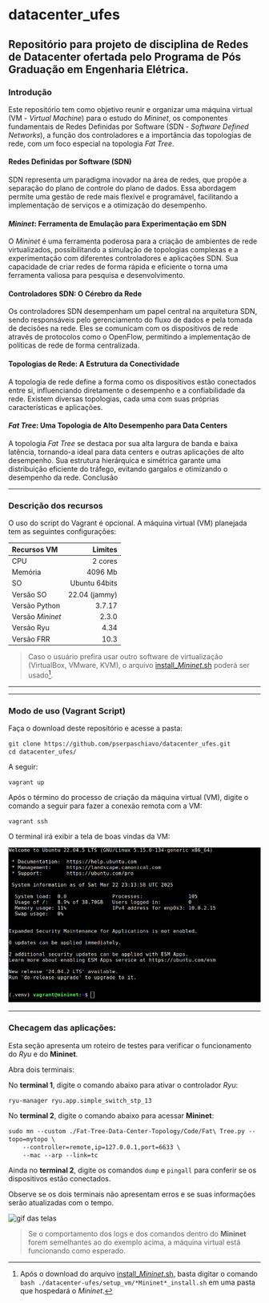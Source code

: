 # datacenter_ufes
## Repositório para projeto de disciplina de Redes de Datacenter ofertada pelo Programa de Pós Graduação em Engenharia Elétrica.

### **Introdução**

Este repositório tem como objetivo reunir e organizar uma máquina virtual (VM - *Virtual Machine*) para o estudo do *Mininet*, os componentes fundamentais de Redes Definidas por Software (SDN - *Software Defined Networks*), a função dos controladores e a importância das topologias de rede, com um foco especial na topologia *Fat Tree*.

#### Redes Definidas por Software (SDN)

SDN representa um paradigma inovador na área de redes, que propõe a separação do plano de controle do plano de dados. Essa abordagem permite uma gestão de rede mais flexível e programável, facilitando a implementação de serviços e a otimização do desempenho.

#### *Mininet*: Ferramenta de Emulação para Experimentação em SDN

O *Mininet* é uma ferramenta poderosa para a criação de ambientes de rede virtualizados, possibilitando a simulação de topologias complexas e a experimentação com diferentes controladores e aplicações SDN. Sua capacidade de criar redes de forma rápida e eficiente o torna uma ferramenta valiosa para pesquisa e desenvolvimento.

#### Controladores SDN: O Cérebro da Rede

Os controladores SDN desempenham um papel central na arquitetura SDN, sendo responsáveis pelo gerenciamento do fluxo de dados e pela tomada de decisões na rede. Eles se comunicam com os dispositivos de rede através de protocolos como o OpenFlow, permitindo a implementação de políticas de rede de forma centralizada.

#### Topologias de Rede: A Estrutura da Conectividade

A topologia de rede define a forma como os dispositivos estão conectados entre si, influenciando diretamente o desempenho e a confiabilidade da rede. Existem diversas topologias, cada uma com suas próprias características e aplicações.

#### *Fat Tree*: Uma Topologia de Alto Desempenho para Data Centers

A topologia *Fat Tree* se destaca por sua alta largura de banda e baixa latência, tornando-a ideal para data centers e outras aplicações de alto desempenho. Sua estrutura hierárquica e simétrica garante uma distribuição eficiente do tráfego, evitando gargalos e otimizando o desempenho da rede.
Conclusão
___

### **Descrição dos recursos**

O uso do script do Vagrant é opcional. A máquina virtual (VM) planejada tem as seguintes configurações:

|Recursos VM        |Limites        |
|:------------------|--------------:|
|CPU   	            |2 cores   	    |
|Memória	        |4096 Mb        |
|SO   	            |Ubuntu 64bits 	|
|Versão	SO          |22.04 (jammy) 	|
|Versão Python      |3.7.17         |
|Versão	*Mininet*   |2.3.0       	|
|Versão Ryu         |4.34           |
|Versão FRR         |10.3           |


> Caso o usuário prefira usar outro software de virtualização (VirtualBox, VMware, KVM), o arquivo [install_*Mininet*.sh](https://github.com/pserpaschiavo/datacenter_ufes/blob/main/setup_vm/*Mininet*_install.sh) poderá ser usado[^*].
___

---

### **Modo de uso (Vagrant Script)**

Faça o download deste repositório e acesse a pasta:


```
git clone https://github.com/pserpaschiavo/datacenter_ufes.git
cd datacenter_ufes/
```

A seguir:

```
vagrant up
```

Após o término do processo de criação da máquina virtual (VM), digite o comando a seguir para fazer a conexão remota com a VM:

```
vagrant ssh
```

O terminal irá exibir a tela de boas vindas da VM:

![vm_welcome_screen](/assets/images/welcome.png)

___

### **Checagem das aplicações:**

Esta seção apresenta um roteiro de testes para verificar o funcionamento do *Ryu* e do **Mininet**.

Abra dois terminais:

No **terminal 1**, digite o comando abaixo para ativar o controlador *Ryu*: 
```
ryu-manager ryu.app.simple_switch_stp_13
```

No **terminal 2**, digite o comando abaixo para acessar **Mininet**:

```
sudo mn --custom ./Fat-Tree-Data-Center-Topology/Code/Fat\ Tree.py --topo=mytopo \
    --controller=remote,ip=127.0.0.1,port=6633 \
    --mac --arp --link=tc
```

Ainda no **terminal 2**, digite os comandos `dump` e `pingall` para conferir se os dispositivos estão conectados.

Observe se os dois terminais não apresentam erros e se suas informações serão atualizadas com o tempo.

![gif das telas](https://github.com/pserpaschiavo/datacenter_ufes/blob/main/assets/gif/*Mininet*.gif)


> Se o comportamento dos logs e dos comandos dentro do **Mininet** forem semelhantes ao do exemplo acima, a máquina virtual está funcionando como esperado.


[^*]: Após o download do arquivo [install_*Mininet*.sh](https://github.com/pserpaschiavo/datacenter_ufes/blob/main/setup_vm/*Mininet*_install.sh), basta digitar o comando `bash ./datacenter-ufes/setup_vm/*Mininet*_install.sh` em uma pasta que hospedará o *Mininet*.